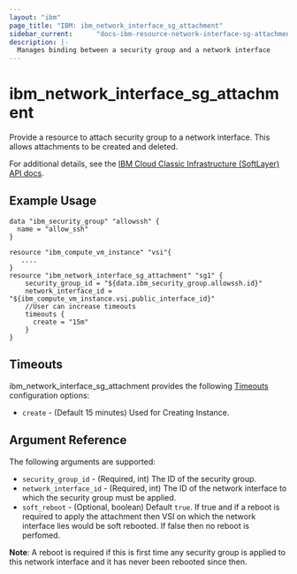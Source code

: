 ```yaml
---
layout: "ibm"
page_title: "IBM: ibm_network_interface_sg_attachment"
sidebar_current:      "docs-ibm-resource-network-interface-sg-attachment"
description: |-
  Manages binding between a security group and a network interface
---
```


# ibm\_network_interface_sg_attachment

Provide a resource to attach security group to a network interface. This allows attachments to be created and deleted.

For additional details, see the [IBM Cloud Classic Infrastructure  (SoftLayer) API docs](http://sldn.softlayer.com/reference/datatypes/SoftLayer_Virtual_Network_SecurityGroup_NetworkComponentBinding).

## Example Usage

```
data "ibm_security_group" "allowssh" {
  name = "allow_ssh"
}

resource "ibm_compute_vm_instance" "vsi"{
   ....
}
resource "ibm_network_interface_sg_attachment" "sg1" {
    security_group_id = "${data.ibm_security_group.allowssh.id}"
    network_interface_id = "${ibm_compute_vm_instance.vsi.public_interface_id}"
    //User can increase timeouts 
    timeouts {
      create = "15m"
    }
}
```

## Timeouts

ibm_network_interface_sg_attachment provides the following [Timeouts](https://www.terraform.io/docs/configuration/resources.html#timeouts) configuration options:

* `create` - (Default 15 minutes) Used for Creating Instance.

## Argument Reference

The following arguments are supported:

* `security_group_id` - (Required, int) The ID of the security group.
* `network_interface_id` - (Required, int) The ID of the network interface to which the security group must be applied.
* `soft_reboot` - (Optional, boolean) Default `true`. If true and if a reboot is required to apply the attachment then VSI on which the network interface lies would be soft rebooted. If false then no reboot is perfomed.

**Note**: A reboot is required if this is first time any security group is applied to this network interface and it has never been rebooted since then.
